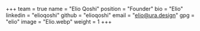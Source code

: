 +++
team = true
name = "Elio Qoshi"
position = "Founder"
bio = "Elio"
linkedin = "elioqoshi"
github = "elioqoshi"
email = "elio@ura.design"
gpg = "elio"
image = "Elio.webp"
weight = 1
+++
